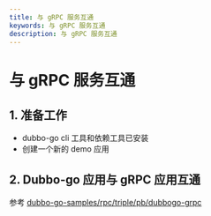 ```yaml
---
title: 与 gRPC 服务互通
keywords: 与 gRPC 服务互通
description: 与 gRPC 服务互通
---
```


# 与 gRPC 服务互通

## 1. 准备工作

- dubbo-go cli 工具和依赖工具已安装
- 创建一个新的 demo 应用

## 2. Dubbo-go 应用与 gRPC 应用互通

参考 [dubbo-go-samples/rpc/triple/pb/dubbogo-grpc](https://github.com/apache/dubbo-go-samples/tree/master/rpc/triple/pb/dubbogo-grpc)


